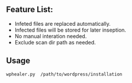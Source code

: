## Feature List:

 
 * Infeted files are replaced automatically.
 * Infected files will be stored for later inseption.
 * No manual interation needed.
 * Exclude scan dir path as needed.
 
## Usage

```
wphealer.py  /path/to/wordpress/installation
```

